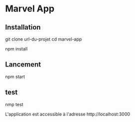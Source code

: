 # Marvel App

## Installation

git clone url-du-projet
cd marvel-app

npm install

## Lancement

npm start

## test

nmp test

L'application est accessible à l'adresse http://localhost:3000

